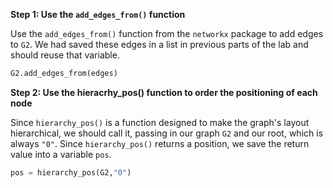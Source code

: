 <!--title={Adding edges and Getting the "pos" explained}-->

<!--badges={Python:22,Algorithms:30}-->

<!--concepts={directedGraphs, introToGraphs, useOfGraphs}-->

**Step 1:  Use the `add_edges_from()` function**

Use the `add_edges_from()` function from the `networkx` package to add edges to `G2`. We had saved these edges in a list in previous parts of the lab and should reuse that variable.

```python
G2.add_edges_from(edges)
```

**Step 2: Use the hieracrhy_pos() function to order the positioning of each node**

Since `hierarchy_pos()` is a function designed to make the graph's layout hierarchical, we should call it, passing in our graph `G2` and our root, which is always `"0"`. Since `hierarchy_pos()` returns a position, we save the return value into a variable `pos`.

```python
pos = hierarchy_pos(G2,"0") 
```